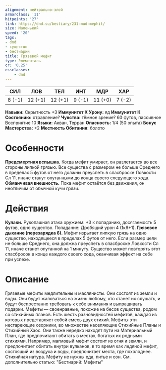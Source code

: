 ```yaml
---
alignment: нейтрально-злой
armorclass: '11'
hitpoints: '27'
link: https://dnd.su/bestiary/231-mud-mephit/
size: Маленький
speed: '20'
tags:
- dnd
- существо
- бестиарий
title: Грязевой мефит
type: Элементаль
cr: '0.25'
cssclasses:
    - dnd
---
```



| СИЛ | ЛОВ | ТЕЛ | ИНТ | МДР | ХАР |
|---|---|---|---|---|---|
| 8 (-1) | 12 (+1) | 12 (+1) | 9 (-1) | 11 (+0) | 7 (-2) |
**Навыки:** Скрытность +3
**Иммунитет К Урону:** яд
**Иммунитет К Состоянию:** отравление?
**Чувства:** тёмное зрение? 60 футов, пассивное Восприятие 10
**Языки:** Акван, Терран
**Опасность:** 1/4 (50 опыта)
**Бонус Мастерства:** +2
**Местность Обитания:** болото


# Особенности
**Предсмертная вспышка.** Когда мефит умирает, он разлетается во все стороны липкой грязью. Все существа с размером не больше Среднего в пределах 5 футов от него должны преуспеть в спасброске Ловкости Сл 11, иначе станут опутанными до конца своего следующего хода.
**Обманчивая внешность.** Пока мефит остаётся без движения, он неотличим от обычной кучи грязи.


# Действия
**Кулаки.** Рукопашная атака оружием: +3 к попаданию, досягаемость 5 футов, одно существо. Попадание: Дробящий урон 4 (1к6+1).
**Грязевое дыхание (перезарядка 6).** Мефит изрыгает липкую грязь на одно существо, находящееся в пределах 5 футов от него. Если размер цели не больше Среднего, она должна преуспеть в спасброске Ловкости Сл 11, иначе станет опутанной на 1 минуту. Существо может повторять этот спасбросок в конце каждого своего хода, оканчивая эффект на себе при успехе.


# Описание
Грязевые мефиты медлительны и маслянисты. Они состоят из земли и воды. Они будут жаловаться на жизнь любому, кто станет их слушать, и будут беспрестанно требовать к себе внимания и выпрашивать подарки. Мефиты — своенравные, похожие на бесов существа, родом со стихийных планов. Есть шесть разновидностей мефитов, каждая из которых представляет собой смесь двух стихий. Мефиты эти нестареющие озорники, во множестве населяющие Стихийные Планы и Стихийный Хаос. Они также нередко находят пути на Материальный План, где предпочитают обитать в местах, богатых их родными стихиями. Например, магмовый мефит состоит из огня и земли, и предпочитает обитать внутри вулканов, в то время как ледяной мефит, состоящий из воздуха и воды, предпочитает места, где похолоднее. Стихийная натура. Мефиту не нужны еда, питье и сон. См. дополнительно статью: "Бестиарий: Мефиты"